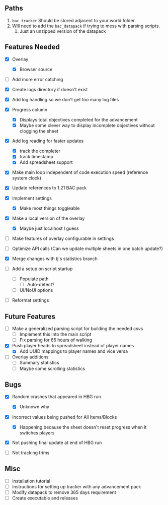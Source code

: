 ## Paths
1. `bac_tracker` Should be stored adjacent to your world folder.
2. Will need to add the `bac_datapack` if trying to mess with parsing scripts.
   1. Just an unzipped version of the datapack
   


## Features Needed
 - [x] Overlay
   - [x] Browser source
 - [ ] Add more error catching
 - [x] Create logs directory if doesn't exist
 - [x] Add log handling so we don't get too many log files
 - [x] Progress column
   - [x] Displays total objectives completed for the advancement
   - [x] Maybe some clever way to display incomplete objectives without clogging the sheet
 - [x] Add log reading for faster updates
   - [x] track the completer
   - [x] track timestamp
   - [x] Add spreadsheet support
 - [x] Make main loop independent of code execution speed (reference system clock)
 - [x] Update references to 1.21 BAC pack
 - [x] Implement settings
   - [x] Make most things toggleable
 - [x] Make a local version of the overlay
   - [x] Maybe just localhost I guess
 - [ ] Make features of overlay configurable in settings
 - [ ] Optimize API calls (Can we update multiple sheets in one batch update?)
 - [x] Merge changes with tj's statistics branch
 - [ ] Add a setup on script startup
   - [ ] Populate path
     - [ ] Auto-detect?
   - [ ] UI/NoUI options
 - [ ] Reformat settings


## Future Features

 - [ ] Make a generalized parsing script for building the needed csvs
   - [ ] Implement this into the main script
   - [ ] Fix parsing for 65 hours of walking
 - [x] Push player heads to spreadsheet instead of player names
   - [x] Add UUID mappings to player names and vice versa
 - [ ] Overlay additions
     - [ ] Summary statistics
     - [ ] Maybe some scrolling statistics

## Bugs
 - [x] Random crashes that appeared in HBG run
   - [x] Unknown why
 - [x] Incorrect values being pushed for All Items/Blocks
   - [x] Happening because the sheet doesn't reset progress when it switches players
 - [x] Not pushing final update at end of HBG run
 - [ ] Not tracking trims


## Misc
 - [ ] Installation tutorial
 - [ ] Instructions for setting up tracker with any advancement pack
 - [ ] Modify datapack to remove 365 days requirement
 - [ ] Create executable and releases